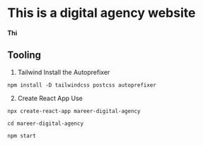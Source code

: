 # This is a digital agency website  

#### Thi

## Tooling 
 1. Tailwind 
 Install the Autoprefixer 
 
 `npm install -D tailwindcss postcss autoprefixer `
 
 2. Create React App 
 Use 
 
 `npx create-react-app mareer-digital-agency `
 
 `cd mareer-digital-agency`
 
 `npm start`
